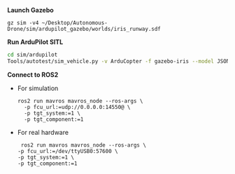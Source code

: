 **Launch Gazebo**
```
gz sim -v4 ~/Desktop/Autonomous-Drone/sim/ardupilot_gazebo/worlds/iris_runway.sdf
```

**Run ArduPilot SITL**
```bash
cd sim/ardupilot
Tools/autotest/sim_vehicle.py -v ArduCopter -f gazebo-iris --model JSON
```

**Connect to ROS2**
- For simulation
  ```
  ros2 run mavros mavros_node --ros-args \
    -p fcu_url:=udp://0.0.0.0:14550@ \
    -p tgt_system:=1 \
    -p tgt_component:=1
  ```
  
- For real hardware
  ```
   ros2 run mavros mavros_node --ros-args \
  -p fcu_url:=/dev/ttyUSB0:57600 \
  -p tgt_system:=1 \
  -p tgt_component:=1
  ```